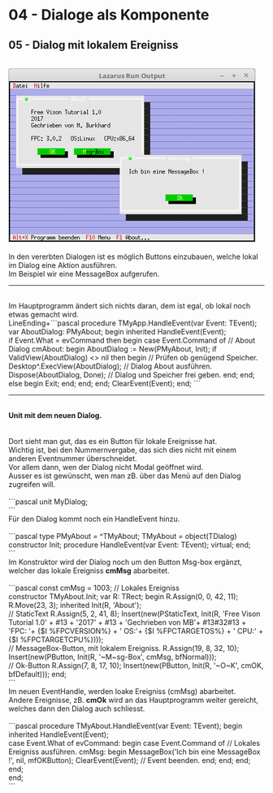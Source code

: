 # 04 - Dialoge als Komponente
## 05 - Dialog mit lokalem Ereigniss
<br>
<img src="image.png" alt="Selfhtml"><br><br>
In den vererbten Dialogen ist es möglich Buttons einzubauen, welche lokal im Dialog eine Aktion ausführen.<br>
Im Beispiel wir eine MessageBox aufgerufen.<br>
<hr><br>
Im Hauptprogramm ändert sich nichts daran, dem ist egal, ob lokal noch etwas gemacht wird.<br>
LineEnding+```pascal
  procedure TMyApp.HandleEvent(var Event: TEvent);
  var
    AboutDialog: PMyAbout;
  begin
    inherited HandleEvent(Event);
<br>
    if Event.What = evCommand then begin
      case Event.Command of                   // About Dialog
        cmAbout: begin
          AboutDialog := New(PMyAbout, Init);
          if ValidView(AboutDialog) <> nil then begin // Prüfen ob genügend Speicher.
            Desktop^.ExecView(AboutDialog);           // Dialog About ausführen.
            Dispose(AboutDialog, Done);               // Dialog und Speicher frei geben.
          end;
        end;
        else begin
          Exit;
        end;
      end;
    end;
    ClearEvent(Event);
  end;
```
<br>
<hr><br>
<b>Unit mit dem neuen Dialog.</b><br>
<br><br>
Dort sieht man gut, das es ein Button für lokale Ereignisse hat.<br>
Wichtig ist, bei den Nummernvergabe, das sich dies nicht mit einem anderen Eventnummer überschneidet.<br>
Vor allem dann, wen der Dialog nicht Modal geöffnet wird.<br>
Ausser es ist gewünscht, wen man zB. über das Menü auf den Dialog zugreifen will.<br>
<br>
```pascal
unit MyDialog;
<br>
```
<br>
Für den Dialog kommt noch ein HandleEvent hinzu.<br>
<br>
```pascal
type
  PMyAbout = ^TMyAbout;
  TMyAbout = object(TDialog)
    constructor Init;
    procedure HandleEvent(var Event: TEvent); virtual;
  end;
<br>
```
<br>
Im Konstruktor wird der Dialog noch um den Button Msg-box ergänzt, welcher das lokale Ereigniss <b>cmMsg</b> abarbeitet.<br>
<br>
```pascal
const
    cmMsg = 1003;  // Lokales Ereigniss
<br>
constructor TMyAbout.Init;
var
  R: TRect;
begin
  R.Assign(0, 0, 42, 11);
  R.Move(23, 3);
  inherited Init(R, 'About');
<br>
  // StaticText
  R.Assign(5, 2, 41, 8);
  Insert(new(PStaticText, Init(R,
    'Free Vison Tutorial 1.0' + #13 +
    '2017' + #13 +
    'Gechrieben von MB'+ #13#32#13 +
    'FPC: '+ {$I %FPCVERSION%} + '   OS:'+ {$I %FPCTARGETOS%} + '   CPU:' + {$I %FPCTARGETCPU%})));
<br>
  // MessageBox-Button, mit lokalem Ereigniss.
  R.Assign(19, 8, 32, 10);
  Insert(new(PButton, Init(R, '~M~sg-Box', cmMsg, bfNormal)));
<br>
  // Ok-Button
  R.Assign(7, 8, 17, 10);
  Insert(new(PButton, Init(R, '~O~K', cmOK, bfDefault)));
end;
<br>
```
<br>
Im neuen EventHandle, werden loake Ereigniss (cmMsg) abarbeitet.<br>
Andere Ereignisse, zB. <b>cmOk</b> wird an das Hauptprogramm weiter gereicht, welches dann den Dialog auch schliesst.<br>
<br>
```pascal
procedure TMyAbout.HandleEvent(var Event: TEvent);
begin
  inherited HandleEvent(Event);
<br>
  case Event.What of
    evCommand: begin
      case Event.Command of
        // Lokales Ereigniss ausführen.
        cmMsg: begin
          MessageBox('Ich bin eine MessageBox !', nil, mfOKButton);
          ClearEvent(Event);  // Event beenden.
        end;
      end;
    end;
  end;
<br>
end;
<br>
```
<br>

